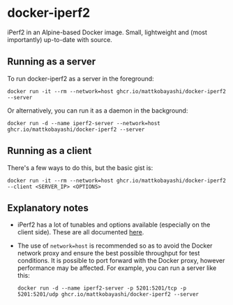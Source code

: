 # docker-iperf2

iPerf2 in an Alpine-based Docker image. Small, lightweight and (most importantly) up-to-date with source.

## Running as a server

To run docker-iperf2 as a server in the foreground:

`docker run -it --rm --network=host ghcr.io/mattkobayashi/docker-iperf2 --server`

Or alternatively, you can run it as a daemon in the background:

`docker run -d --name iperf2-server --network=host ghcr.io/mattkobayashi/docker-iperf2 --server`

## Running as a client

There's a few ways to do this, but the basic gist is:

`docker run -it --rm --network=host ghcr.io/mattkobayashi/docker-iperf2 --client <SERVER_IP> <OPTIONS>`

## Explanatory notes

- iPerf2 has a lot of tunables and options available (especially on the client side). These are all documented [here](https://iperf2.sourceforge.io/iperf-manpage.html).

- The use of `network=host` is recommended so as to avoid the Docker network proxy and ensure the best possible throughput for test conditions. It is possible to port forward with the Docker proxy, however performance may be affected. For example, you can run a server like this:

   `docker run -d --name iperf2-server -p 5201:5201/tcp -p 5201:5201/udp ghcr.io/mattkobayashi/docker-iperf2 --server`
